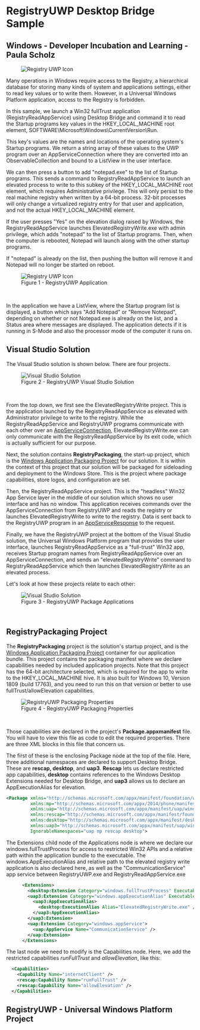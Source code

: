 # RegistryUWP Desktop Bridge Sample
## Windows - Developer Incubation and Learning - Paula Scholz

<figure>
  <img src="/images/RegistryUWPicon.png" alt="Registry UWP Icon"/>
</figure>

Many operations in Windows require access to the Registry, a hierarchical database for storing many kinds of system and applications settings, either to read key values or to write them.  However, in a Universal Windows Platform application, access to the Registry is forbidden.

In this sample, we launch a Win32 fullTrust application (RegistryReadAppService) using Desktop Bridge and command it to read the Startup programs key values in the HKEY_LOCAL_MACHINE root element, SOFTWARE\Microsoft\Windows\CurrentVersion\Run.  

This key's values are the names and locations of the operating system's Startup programs.  We return a string array of these values to the UWP program over an AppServiceConnection where they are converted into an ObservableCollection and bound to a ListView in the user interface.

We can then press a button to add "notepad.exe" to the list of Startup programs.  This sends a command to RegistryReadAppService to launch an elevated process to write to this subkey of the HKEY_LOCAL_MACHINE root element, which requires Administrative privilege.  This will only persist to the real machine registry when written by a 64-bit process.  32-bit processes will only change a virtualized registry entry for that user and application, and not the actual HKEY_LOCAL_MACHINE element.

If the user presses "Yes" on the elevation dialog raised by Windows, the RegistryReadAppService launches ElevatedRegistryWrite.exe with admin privilege, which adds "notepad" to the list of Startup programs.  Then, when the computer is rebooted, Notepad will launch along with the other startup programs.

If "notepad" is already on the list, then pushing the button will remove it and Notepad will no longer be started on reboot.

<figure>
  <img src="/images/Fig1_RegistryUWPSample.PNG" alt="Registry UWP Icon"/>
  <figcaption>Figure 1 - RegistryUWP Application</figcaption>
</figure>
<br/>

In the application we have a ListView, where the Startup program list is displayed, a button which says "Add Notepad" or "Remove Notepad", depending on whether or not Notepad.exe is already on the list, and a Status area where messages are displayed.  The application detects if it is running in S-Mode and also the processor mode of the computer it runs on.

## Visual Studio Solution

The Visual Studio solution is shown below.  There are four projects.

<figure>
  <img src="/images/Fig2_RegistryUWPSolution.PNG" alt="Visual Studio Solution"/>
  <figcaption>Figure 2 - RegistryUWP Visual Studio Solution</figcaption>
</figure>
<br/>

From the top down, we first see the ElevatedRegistryWrite project. This is the application launched by the RegistryReadAppService as elevated with Administrator privilege to write to the registry.  While the RegistryReadAppService and RegistryUWP programs communicate with each other over an [AppServiceConnection](https://docs.microsoft.com/en-us/uwp/api/Windows.ApplicationModel.AppService.AppServiceConnection), ElevatedRegistryWrite.exe can only communicate with the RegistryReadAppService by its exit code, which is actually sufficient for our purpose.

Next, the solution contains **RegistryPackaging**, the start-up project, which is the [Windows Application Packaging Project](https://docs.microsoft.com/en-us/windows/uwp/porting/desktop-to-uwp-packaging-dot-net) for our solution.  It is within the context of this project that our solution will be packaged for sideloading and deployment to the Windows Store.  This is the project where package capabilities, store logos, and configuration are set.

Then, the RegistryReadAppService project.  This is the "headless" Win32 App Service layer in the middle of our solution which shows no user interface and has no window.  This application receives commands over the AppServiceConnection from RegistryUWP and reads the registry or launches ElevatedRegistryWrite to write to the registry.  Data is sent back to the RegistryUWP program in an [AppServiceResponse](https://docs.microsoft.com/en-us/uwp/api/windows.applicationmodel.appservice.appserviceresponse) to the request.

Finally, we have the RegistryUWP project at the bottom of the Visual Studio solution, the Universal Windows Platform program that provides the user interface, launches RegistryReadAppService as a "full-trust" Win32 app, receives Startup program names from RegistryReadAppService over an AppServiceConnection, and sends an "elevatedRegistryWrite" command to RegistryReadAppService which then launches ElevatedRegistryWrite as an elevated process.

Let's look at how these projects relate to each other:

<figure>
  <img src="/images/RegistryUWP_AppStackPack.png" alt="Visual Studio Solution"/>
  <figcaption>Figure 3 - RegistryUWP Package Applications</figcaption>
</figure>
<br/>

## RegistryPackaging Project

The **RegistryPackaging** project is the solution's startup project, and is the [Windows Application Packaging Project](https://docs.microsoft.com/en-us/windows/uwp/porting/desktop-to-uwp-packaging-dot-net) container for our application bundle.  This project contains the packaging manifest where we declare capabilities needed by included application projects.  Note that this project has the 64-bit architecture selected, which is required for the app to write to the HKEY_LOCAL_MACHINE hive.  It is also built for Windows 10, Version 1809 (build 17763), and you need to run this on that version or better to use fullTrust/allowElevation capabilities.

<figure>
  <img src="/images/RegistryUWP_packProjProp.PNG" alt="RegistryUWP Packaging Properties"/>
  <figcaption>Figure 4 - RegistryUWP Packaging Properties</figcaption>
</figure>
<br/>

Those capabilities are declared in the project's **Package.appxmanifest** file.  You will have to view this file as code to edit the required properties.  There are three XML blocks in this file that concern us.

The first of these is the enclosing Package node at the top of the file.  Here, three additional namespaces are declared to support Desktop Bridge.  These are **rescap, desktop**, and **uap3**.  **Rescap** lets us declare restricted app capabilities, **desktop** contains references to the Windows Desktop Extensions needed for Desktop Bridge, and **uap3** allows us to declare an AppExecutionAlias for elevation.

```xml
<Package xmlns="http://schemas.microsoft.com/appx/manifest/foundation/windows10"
         xmlns:mp="http://schemas.microsoft.com/appx/2014/phone/manifest" 
         xmlns:uap="http://schemas.microsoft.com/appx/manifest/uap/windows10" 
         xmlns:rescap="http://schemas.microsoft.com/appx/manifest/foundation/windows10/restrictedcapabilities" 
         xmlns:desktop="http://schemas.microsoft.com/appx/manifest/desktop/windows10" 
         xmlns:uap3="http://schemas.microsoft.com/appx/manifest/uap/windows10/3" 
         IgnorableNamespaces="uap mp rescap desktop">
```

The Extensions child node of the Applications node is where we declare our windows.fullTrustProcess for access to restricted Win32 APIs and a relative path within the application bundle to the executable.  The windows.AppExecutionAlias and relative path to the elevated registry write application is also declared here, as well as the "CommunicationService" app service between RegistryUWP.exe and RegistryReadAppService.exe

```xml
      <Extensions>
        <desktop:Extension Category="windows.fullTrustProcess" Executable="RegistryReadAppService\RegistryReadAppService.exe" />
        <uap3:Extension Category="windows.appExecutionAlias" Executable="ElevatedRegistryWrite\ElevatedRegistryWrite.exe" EntryPoint="Windows.FullTrustApplication">
          <uap3:AppExecutionAlias>
            <desktop:ExecutionAlias Alias="ElevatedRegistryWrite.exe" />
          </uap3:AppExecutionAlias>
        </uap3:Extension>
        <uap:Extension Category="windows.appService">
          <uap:AppService Name="CommunicationService" />
        </uap:Extension>
      </Extensions>
```

The last node we need to modify is the Capabilities node.  Here, we add the restricted capabilities *runFullTrust* and *allowElevation*, like this:

```xml
  <Capabilities>
    <Capability Name="internetClient" />
    <rescap:Capability Name="runFullTrust" />
    <rescap:Capability Name="allowElevation" />
  </Capabilities>
```
## RegistryUWP - Universal Windows Platform Project

